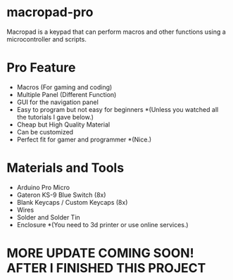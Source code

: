 # macropad-pro
Macropad is a keypad that can perform macros and other functions using a microcontroller and scripts.

# Pro Feature
- Macros (For gaming and coding)
- Multiple Panel (Different Function)
- GUI for the navigation panel
- Easy to program but not easy for beginners *(Unless you watched all the tutorials I gave below.)
- Cheap but High Quality Material
- Can be customized
- Perfect fit for gamer and programmer *(Nice.)

# Materials and Tools
- Arduino Pro Micro
- Gateron KS-9 Blue Switch (8x)
- Blank Keycaps / Custom Keycaps (8x)
- Wires
- Solder and Solder Tin
- Enclosure *(You need to 3d printer or use online services.)

# MORE UPDATE COMING SOON! AFTER I FINISHED THIS PROJECT
